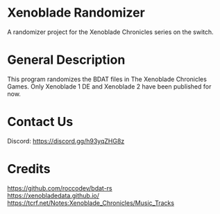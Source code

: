 # Xenoblade Randomizer
A randomizer project for the Xenoblade Chronicles series on the switch.


# General Description
This program randomizes the BDAT files in The Xenoblade Chronicles Games. Only Xenoblade 1 DE and Xenoblade 2 have been published for now.

# Contact Us
Discord: https://discord.gg/h93yqZHG8z

# Credits
https://github.com/roccodev/bdat-rs \
https://xenobladedata.github.io/ \
https://tcrf.net/Notes:Xenoblade_Chronicles/Music_Tracks
